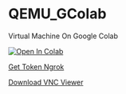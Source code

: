 # QEMU_GColab
Virtual Machine On Google Colab

[![Open In Colab](https://colab.research.google.com/assets/colab-badge.svg)](https://colab.research.google.com/drive/1IPkKL82O5vR6ZgqcEiwTjdDmzsdn3Ef7?hl=vi#scrollTo=OHnWuoxWlD6a)

[Get Token Ngrok](https://dashboard.ngrok.com/get-started/your-authtoken)

[Download VNC Viewer](https://www.realvnc.com/en/connect/download/viewer/)
